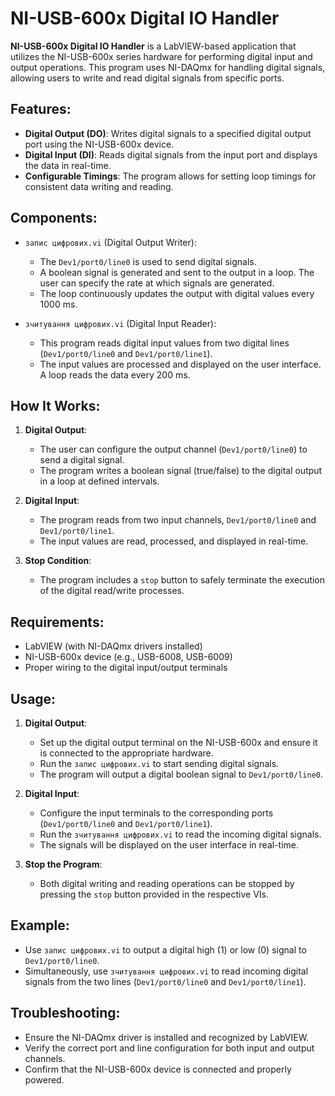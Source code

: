 # NI-USB-600x Digital IO Handler

**NI-USB-600x Digital IO Handler** is a LabVIEW-based application that utilizes the NI-USB-600x series hardware for performing digital input and output operations. This program uses NI-DAQmx for handling digital signals, allowing users to write and read digital signals from specific ports.

## Features:
- **Digital Output (DO)**: Writes digital signals to a specified digital output port using the NI-USB-600x device.
- **Digital Input (DI)**: Reads digital signals from the input port and displays the data in real-time.
- **Configurable Timings**: The program allows for setting loop timings for consistent data writing and reading.

## Components:
- `запис цифрових.vi` (Digital Output Writer):
  - The `Dev1/port0/line0` is used to send digital signals.
  - A boolean signal is generated and sent to the output in a loop. The user can specify the rate at which signals are generated.
  - The loop continuously updates the output with digital values every 1000 ms.
  
- `зчитування цифрових.vi` (Digital Input Reader):
  - This program reads digital input values from two digital lines (`Dev1/port0/line0` and `Dev1/port0/line1`).
  - The input values are processed and displayed on the user interface. A loop reads the data every 200 ms.

## How It Works:
1. **Digital Output**:
   - The user can configure the output channel (`Dev1/port0/line0`) to send a digital signal.
   - The program writes a boolean signal (true/false) to the digital output in a loop at defined intervals.
  
2. **Digital Input**:
   - The program reads from two input channels, `Dev1/port0/line0` and `Dev1/port0/line1`.
   - The input values are read, processed, and displayed in real-time.
   
3. **Stop Condition**:
   - The program includes a `stop` button to safely terminate the execution of the digital read/write processes.

## Requirements:
- LabVIEW (with NI-DAQmx drivers installed)
- NI-USB-600x device (e.g., USB-6008, USB-6009)
- Proper wiring to the digital input/output terminals

## Usage:
1. **Digital Output**:
   - Set up the digital output terminal on the NI-USB-600x and ensure it is connected to the appropriate hardware.
   - Run the `запис цифрових.vi` to start sending digital signals.
   - The program will output a digital boolean signal to `Dev1/port0/line0`.

2. **Digital Input**:
   - Configure the input terminals to the corresponding ports (`Dev1/port0/line0` and `Dev1/port0/line1`).
   - Run the `зчитування цифрових.vi` to read the incoming digital signals.
   - The signals will be displayed on the user interface in real-time.

3. **Stop the Program**:
   - Both digital writing and reading operations can be stopped by pressing the `stop` button provided in the respective VIs.

## Example:
- Use `запис цифрових.vi` to output a digital high (1) or low (0) signal to `Dev1/port0/line0`.
- Simultaneously, use `зчитування цифрових.vi` to read incoming digital signals from the two lines (`Dev1/port0/line0` and `Dev1/port0/line1`).

## Troubleshooting:
- Ensure the NI-DAQmx driver is installed and recognized by LabVIEW.
- Verify the correct port and line configuration for both input and output channels.
- Confirm that the NI-USB-600x device is connected and properly powered.
